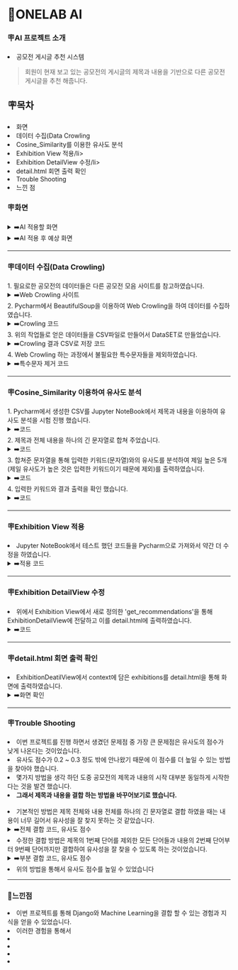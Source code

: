 <h1>🤖ONELAB AI</h1>

<h3>🪧AI 프로젝트 소개</h3>

<li>공모전 게시글 추천 시스템</li>

> 회원이 현재 보고 있는 공모전의 게시글의 제목과 내용을 기반으로 다른 공모전 게시글을 추천 해줍니다.

<h2>🪧목차</h2>

<li>화면</li>
<li>데이터 수집(Data Crowling</li>
<li>Cosine_Similarity를 이용한 유사도 분석</li>
<li>Exhibition View 적용/li>
<li>Exhibition DetailView 수정/li>
<li>detail.html 회면 출력 확인</li>
<li>Trouble Shooting</li>
<li>느낀 점</li>

<h3>🪧화면</h3>
<details><summary>➡️AI 적용할 화면</summary>
<img src="https://github.com/onelab-server-ai/onelab-ai/assets/156397913/1adb14b2-f99b-4a83-aab5-6bfee47e4b79" width="550px">
  <br>
<li>현재는 해당 게시글의 내용과 첨부한 이미지 파일들을 보여주고 있습니다.</li>
</details>

<details><summary>➡️AI 적용 후 예상 화면</summary>
<img src="https://github.com/onelab-server-ai/onelab-ai/assets/156397913/124604cb-f551-4ad7-badf-bb0ed7359e07" width="550px">
  <br>
<li>회원이 현재 보고 있는 공모전 게시글의 제목과 내용을 기반으로 다른 공모전 게시글과의 유사도를 분석하여 하단에 목록을 나타냅니다.</li>
</details>

***

<h3>🪧데이터 수집(Data Crowling)</h3>
1. 필요로한 공모전의 데이터들은 다른 공모전 모음 사이트를 참고하였습니다.
<details><summary>➡️Web Crowling 사이트</summary>
<img src="https://github.com/onelab-server-ai/onelab-ai/assets/156397913/090f2663-948c-425c-b884-67ab771031d8" width="550px">
</details>
2. Pycharm에서 BeautifulSoup을 이용하여 Web Crowling을 하여 데이터를 수집하였습니다.
<details><summary>➡️Crowling 코드</summary>
<img src="https://github.com/onelab-server-ai/onelab-ai/assets/156397913/cda1b2d7-f2c3-4b48-907d-1d0af81c7115" width="550px">
</details>
3. 위의 작업들로 얻은 데이터들을 CSV파일로 만들어서 DataSET로 만들었습니다.
<details><summary>➡️Crowling 결과 CSV로 저장 코드</summary>
<img src="https://github.com/onelab-server-ai/onelab-ai/assets/156397913/ce09e077-63b4-4fa4-a32c-bb1af8ef4fd8" width="550px">
</details>
4. Web Crowling 하는 과정에서 불필요한 특수문자들을 제외하였습니다.
<details><summary>➡️특수문자 제거 코드</summary>
<img src="https://github.com/onelab-server-ai/onelab-ai/assets/156397913/e57984aa-f872-4024-9b61-5007aaa5d40d" width="550px">
</details>

***

<h3>🪧Cosine_Similarity 이용하여 유사도 분석</h3>
1. Pycharm에서 생성한 CSV를 Jupyter NoteBook에서 제목과 내용을 이용하여 유사도 분석을 시험 진행 했습니다.
<details><summary>➡️코드</summary>
<img src="https://github.com/onelab-server-ai/onelab-ai/assets/156397913/b24044be-92e6-4502-a680-d14f9f1d36e2" width="550px">
</details>
2. 제목과 전체 내용을 하나의 긴 문자열로 합쳐 주었습니다.
<details><summary>➡️코드</summary>
<img src="https://github.com/onelab-server-ai/onelab-ai/assets/156397913/a1cc9b62-1b69-4a26-9122-0233ef60cca8="550px">
</details>
3. 합쳐준 문자열을 통해 입력한 키워드(문자열)와의 유사도를 분석하여 제일 높은 5개(제일 유사도가 높은 것은 입력한 키워드이기 때문에 제외)를 출력하였습니다.
<details><summary>➡️코드</summary>
<img src="https://github.com/onelab-server-ai/onelab-ai/assets/156397913/5346eece-047c-425f-93f1-5ed9bd7335b1" width="550px">
</details>
4. 입력한 키워드와 결과 출력을 확인 했습니다.
<details><summary>➡️코드</summary>
<li>입력 키워드</li> 
<img src="https://github.com/onelab-server-ai/onelab-ai/assets/156397913/f147ba9f-273d-4e70-aed1-0bea176ff447" width="550px">
<li>출력된 결과</li>
<img src="https://github.com/onelab-server-ai/onelab-ai/assets/156397913/e2ce8373-53c0-4b12-bbdf-1d474ca5ef16" width="550px">
<li>출력된 결과들의 유사도 점수</li>
<img src="https://github.com/onelab-server-ai/onelab-ai/assets/156397913/351301d6-54b6-4844-a179-a8bceb03b2f2" width="550px">
</details>

***

<h3>🪧Exhibition View 적용</h3>
<li>Jupyter NoteBook에서 테스트 했던 코드들을 Pycharm으로 가져와서 약간 더 수정을 하였습니다.</li>
<details><summary>➡️적용 코드</summary>
  1. 함수 정의 및 모든 데이터 가져오기
    <details><summary>➡️코드</summary>
      <img src="https://github.com/onelab-server-ai/onelab-ai/assets/156397913/c8a37e0f-d313-4977-8b56-81182dfa3a4a" width="800px">
      <li>'get_recommendations' 이라는 함수를 정의하였습니다.</li>
      <li>num_recommendations: 추천할 공모전의 수입니다. 기본값은 4입니다.</li>
      <li>'Exhibition' 모델에서 모든 공모전 데이터를 가져옵니다.</li>
    </details>
  2. 공모전 제목과 내용을 결합하여 수집
    <details><summary>➡️코드</summary>
      <img src="https://github.com/onelab-server-ai/onelab-ai/assets/156397913/9f1e0e83-8372-4d8c-adf3-ad2a4503f211" width="800px">
      <li>각 공모전 게시글의 제목과 내용을 부분 결합하여 리스트로 만듭니다.</li>
      <li>공모전 제목의 첫 단어를 제외하고 공모전 내용의 2번째 부터 9번째의 단어 결합니다.</li>
    </details>
  3. 텍스트 데이터 백터
    <details><summary>➡️코드</summary>
      <img src="https://github.com/onelab-server-ai/onelab-ai/assets/156397913/6985c9cc-4558-4170-8542-ce81d33016de" width="800px">
      <li>'CountVectorizer'를 사용해 전시회 제목과 내용을 벡터화한 다음 'content_vectors'에 저장하였습니다.</li>
    </details>
  4. 코사인 유사도 계산
    <details><summary>➡️코드</summary>
      <img src="https://github.com/onelab-server-ai/onelab-ai/assets/156397913/a5c98613-a345-4e8d-b59c-6b8b6ae57f09" width="800px">
      <li>벡터화된 공모전 데이터 간의 코사인 유사도를 계산합니다.</li>
    </details>
  5. 유사도 점수를 기준으로 정렬
    <details><summary>➡️코드</summary>
      <img src="https://github.com/onelab-server-ai/onelab-ai/assets/156397913/52252f05-bfd8-470c-8a16-c3b60296b15c" width="800px">
      <li>해당 공모전과 다른 공모전 간의 유사도를 나열합니다.</li>
      <li>유사도 점수를 기준으로 내림차순 정렬합니다.</li>
    </details>
  6. 유사한 공모전 선택
    <details><summary>➡️코드</summary>
      <img src="https://github.com/onelab-server-ai/onelab-ai/assets/156397913/dc5040bc-d61c-480f-abd0-9f0f64afbb61" width="800px">
      <li>제일 높은 유사도는 회원이 보고 있는 게시물이기 때문에 제외하고 4개의 유사한 공모전을 선택합니다.</li>
      <li>유사한 공모전의 인덱스를 통해 실제 공모전 데이터를 가져옵니다.</li>
    </details>
  7. 유사한 공모전 반환
    <details><summary>➡️코드</summary>
      <img src="https://github.com/onelab-server-ai/onelab-ai/assets/156397913/37552a84-e53a-4b5c-88a8-681b0e0cd270" width="400px">
      <li>유사한 공모전 리스트를 반환합니다.</li>
    </details>
</details>

***

<h3>🪧Exhibition DetailView 수정</h3>
<li>위에서 Exhibition View에서 새로 정의한 'get_recommendations'을 통해 ExhibitionDetailView에 전달하고 이를 detail.html에 출력하였습니다.</li>
  <details><summary>➡️코드</summary>
    <li>'get_recommendation' 함수를 호출하여 유사한 공모전을 추천받습니다.</li>
    <li>context에 'exhibitions'로 추천 받은 공모전을 담아서 detail.html로 전달합니다.</li>
    <img src="https://github.com/onelab-server-ai/onelab-ai/assets/156397913/4e371c13-6263-402c-b41a-45e83fae0f25" width="550px">
  </details>

***

<h3>🪧detail.html 회면 출력 확인</h3>
<li>ExhibitionDeatilView에서 context에 담은 exhibitions를 detail.html을 통해 화면에 출력하였습니다.</li>
  <details><summary>➡️화면 확인</summary>
    <img src="https://github.com/onelab-server-ai/onelab-ai/assets/156397913/235b8bbc-7a0e-4d6d-b3a5-cc1f46015cc6" width="550px">
    <li>당초에 계획했던 위치에 'AI가 추천하는 공모전' 이라는 제목으로 추천 게시글 4개가 표시 되는 것을 확인하였습니다.</li>
  </details>

***

<h3>🪧Trouble Shooting</h3>
<li>이번 프로젝트를 진행 하면서 생겼던 문제점 중 가장 큰 문제점은 유사도의 점수가 낮게 나온다는 것이었습니다.</li>
<li>유사도 점수가 0.2 ~ 0.3 정도 밖에 안나왔기 때문에 이 점수를 더 높일 수 있는 방법을 찾아야 했습니다.</li>
<li>몇가지 방법을 생각 하던 도중 공모전의 제목과 내용의 시작 대부분 동일하게 시작한다는 것을 발견 했습니다.</li>
<li><strong>그래서 제목과 내용을 결합 하는 방법을 바꾸어보기로 했습니다.</strong></li><br>
<li>기본적인 방법은 제목 전체와 내용 전체를 하나의 긴 문자열로 결합 하였을 때는 내용이 너무 길어서 유사성을 잘 찾지 못하는 것 같았습니다.</li>
<details><summary>➡️전체 결합 코드, 유사도 점수</summary>
  <img src="https://github.com/onelab-server-ai/onelab-ai/assets/156397913/f64c34d9-3780-4f00-baea-a3508bf2d0e1" width="550px">
  <img src="https://github.com/onelab-server-ai/onelab-ai/assets/156397913/f6c91fc1-61ef-4111-b5d2-be7223783b50" width="550px">
  <li>공모전의 전체 제목과 내용을 결합 하였을 때의 코드와 유사도 점수입니다.</li>
  <li>유사도 점수가 0.41에서 0.45정도로 0.5점을 넘지 못하고 있습니다.</li>
</details>
<li>수정한 결합 방법은 제목의 1번째 단어를 제외한 모든 단어들과 내용의 2번째 단어부터 9번째 단어까지만 결합하여 유사성을 잘 찾을 수 있도록 하는 것이었습니다.</li> 
<details><summary>➡️부분 결합 코드, 유사도 점수</summary>
  <img src="https://github.com/onelab-server-ai/onelab-ai/assets/156397913/06f2c8b7-5682-4cf0-b322-a2f90118dd72" width="550px">
  <img src="https://github.com/onelab-server-ai/onelab-ai/assets/156397913/032c1c00-41d8-420a-9601-976d1419ccf8" width="550px">
  <li>공모전의 제목에서 첫번째 단어를 제외한 나머지 전체와 내용에서 2번째 단어부터 9번째 단어까지만 결합하였습니다.</li>
  <li>유사도 점수가 약 0.72로 0.27 정도 상승하였습니다.</li>
</details>

<li>위의 방법을 통해서 유사도 점수를 높일 수 있었습니다</li>

***

<h3>🤔느낀점</h3>
<li>이번 프로젝트를 통해 Django와 Machine Learning을 결합 할 수 있는 경험과 지식을 얻을 수 있었습니다.</li>
<li>이러한 경험을 통해서 </li>
<li></li>
<li></li>
<li></li>
<li></li>














